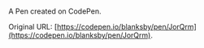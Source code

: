 # 

A Pen created on CodePen.

Original URL: [https://codepen.io/blanksby/pen/JorQrm](https://codepen.io/blanksby/pen/JorQrm).

